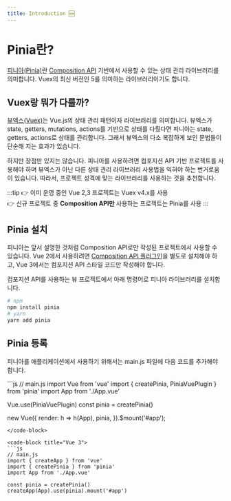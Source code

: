 ```yaml
---
title: Introduction 🆕
---
```


# Pinia란?

[피니아(Pinia)](https://pinia.vuejs.org/)란 [Composition API](../reuse/composition) 기반에서 사용할 수 있는 상태 관리 라이브러리를 의미합니다. Vuex의 최신 버전인 5를 의미하는 라이브러리이기도 합니다.

## Vuex랑 뭐가 다를까?

[뷰엑스(Vuex)](../vuex/concept)는 Vue.js의 상태 관리 패턴이자 라이브러리를 의미합니다. 뷰엑스가 state, getters, mutations, actions를 기반으로 상태를 다뤘다면 피니아는 state, getters, actions로 상태를 관리합니다. 그래서 뷰엑스의 다소 복잡하게 보인 문법들이 단순해 지는 효과가 있습니다.

하지만 장점만 있지는 않습니다. 피니아를 사용하려면 컴포지션 API 기반 프로젝트를 사용해야 하며 뷰엑스가 아닌 다른 상태 관리 라이브러리 사용법을 익혀야 하는 번거로움이 있습니다. 따라서, 프로젝트 성격에 맞는 라이브러리를 사용하는 것을 추천합니다.

:::tip
👉 이미 운영 중인 Vue 2,3 프로젝트는 Vuex v4.x를 사용 <br>
👉 신규 프로젝트 중 **Composition API만** 사용하는 프로젝트는 Pinia를 사용
:::

## Pinia 설치

피니아는 앞서 설명한 것처럼 Composition API로만 작성된 프로젝트에서 사용할 수 있습니다. Vue 2에서 사용하려면 [Composition API 플러그인](https://github.com/vuejs/composition-api)을 별도로 설치해야 하고, Vue 3에서는 컴포지션 API 스타일 코드만 작성해야 합니다.

컴포지션 API를 사용하는 뷰 프로젝트에서 아래 명령어로 피니아 라이브러리를 설치합니다.

```sh
# npm
npm install pinia
# yarn
yarn add pinia
```

## Pinia 등록

피니아를 애플리케이션에서 사용하기 위해서는 main.js 파일에 다음 코드를 추가해야 합니다.

<code-group>
<code-block title="Vue 2">
```js
// main.js
import Vue from 'vue'
import { createPinia, PiniaVuePlugin } from 'pinia'
import App from './App.vue'

Vue.use(PiniaVuePlugin)
const pinia = createPinia()

new Vue({
  render: h => h(App),
  pinia,
}).$mount('#app');
```
</code-block>

<code-block title="Vue 3">
```js
// main.js
import { createApp } from 'vue'
import { createPinia } from 'pinia'
import App from './App.vue'

const pinia = createPinia()
createApp(App).use(pinia).mount('#app')
```
</code-block>
</code-group>